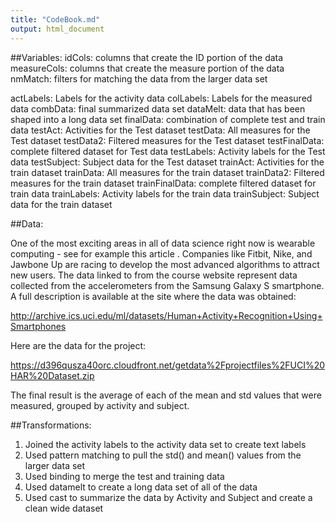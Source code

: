 ```yaml
---
title: "CodeBook.md"
output: html_document
---
```


##Variables:
idCols:  columns that create the ID portion of the data
measureCols:  columns that create the measure portion of the data
nmMatch:  filters for matching the data from the larger data set

actLabels:     Labels for the activity data
colLabels:     Labels for the measured data
combData:      final summarized data set
dataMelt:      data that has been shaped into a long data set
finalData:     combination of complete test and train data
testAct:       Activities for the Test dataset
testData:      All measures for the Test dataset
testData2:     Filtered measures for the Test dataset
testFinalData: complete filtered dataset for Test data
testLabels:    Activity labels for the Test data
testSubject:   Subject data for the Test dataset
trainAct:       Activities for the train dataset
trainData:      All measures for the train dataset
trainData2:     Filtered measures for the train dataset
trainFinalData: complete filtered dataset for train data
trainLabels:    Activity labels for the train data
trainSubject:   Subject data for the train dataset    


##Data:

One of the most exciting areas in all of data science right now is wearable computing - see for example this article . Companies like Fitbit, Nike, and Jawbone Up are racing to develop the most advanced algorithms to attract new users. The data linked to from the course website represent data collected from the accelerometers from the Samsung Galaxy S smartphone. A full description is available at the site where the data was obtained: 

http://archive.ics.uci.edu/ml/datasets/Human+Activity+Recognition+Using+Smartphones 

Here are the data for the project: 

https://d396qusza40orc.cloudfront.net/getdata%2Fprojectfiles%2FUCI%20HAR%20Dataset.zip 

The final result is the average of each of the mean and std values that were measured, grouped by activity and subject.

##Transformations:
1) Joined the activity labels to the activity data set to create text labels
2) Used pattern matching to pull the std() and mean() values from the larger data set
3) Used binding to merge the test and training data
4) Used datamelt to create a long data set of all of the data
5) Used cast to summarize the data by Activity and Subject and create a clean wide dataset